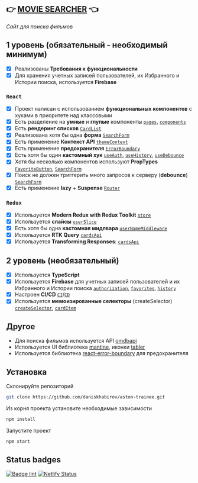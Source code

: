 ## 👉 [**MOVIE SEARCHER**](https://aston-movie-searcher.netlify.app/) 👈
*Сайт для поиска фильмов*
## 1 уровень (обязательный - необходимый минимум)
- [x] Реализованы **Требования к функциональности**
- [x] Для хранения учетных записей пользователей, их Избранного и Истории поиска, используется **Firebase**
### `React`
- [x] Проект написан с использованием **функциональных компонентов** с хуками в приоритете над классовыми
- [x] Есть разделение на **умные** и **глупые** компоненты [`pages`](./src/pages), [`components`](./src/components)
- [x] Есть **рендеринг списков** [`CardList`](./src/components/CardList/CardList.tsx#L15)
- [x] Реализована хотя бы одна **форма** [`SearchForm`](./src/components/SearchForm/SearchForm.tsx#L79)
- [x] Есть применение **Контекст API** [`themeContext`](./src/utils/themeContext.tsx)
- [x] Есть применение **предохранителя** [`ErrorBoundary`](./src/index.tsx#L21)
- [x] Есть хотя бы один **кастомный хук** [`useAuth`](./src/hooks/useAuth.ts), [`useHistory`](./src/hooks/useHistory.ts), [`useDebounce`](./src/hooks/useDebounce.ts)
- [x] Хотя бы несколько компонентов используют **PropTypes** [`FavoriteButton`](./src/components/FavoriteButton/FavoriteButton.tsx#L53), [`SearchForm`](./src/components/SearchForm/SearchForm.tsx#L96)
- [x] Поиск не должен триггерить много запросов к серверу (**debounce**) [`SearchForm`](./src/components/SearchForm/SearchForm.tsx#L49)
- [x] Есть применение **lazy** + **Suspense** [`Router`](./src/app/routing/Router.tsx#L6)
### `Redux`
- [x] Используется **Modern Redux with Redux Toolkit** [`store`](./src/app/store.ts)
- [x] Используется **слайсы** [`userSlice`](./src/app/reducers/userSlice.ts#L70)
- [x] Есть хотя бы одна **кастомная мидлвара** [`userNameMiddleware`](./src/app/middleware/userNameMiddleware.ts)
- [x] Используется **RTK Query** [`cardsApi`](./src/api/cardsApi.ts#L24)
- [x] Используется **Transforming Responses**: [`cardsApi`](./src/api/cardsApi.ts#L33)
## 2 уровень (необязательный)
- [x] Используется **TypeScript**
- [x] Используется **Firebase** для учетных записей пользователей и их Избранного и Истории поиска [`authorization`](./src/hooks/useAuth.ts#L63), [`favorites`](./src/hooks/useFavoriteCards.ts#L34), [`history`](./src/hooks/useHistory.ts#L36)
- [x] Настроен **CI/CD** [`CI`](./.github/workflows/lint.yml)/[`CD`](https://aston-trainee.netlify.app/)
- [x] Используется **мемоизированные селекторы** (createSelector) [`createSelector`](./src/utils/redux.ts), [`cardItem`](./src/components/CardItem/CardItem.tsx#L47)
## Другое
- Для поиска фильмов используется API [omdbapi](https://www.omdbapi.com/)  
- Используется UI библиотека [mantine](https://mantine.dev/), иконки [tabler](https://tabler-icons.io/)  
- Используется библиотека [react-error-boundary](https://www.npmjs.com/package/react-error-boundary) для предохранителя

## Установка
Склонируйте репозиторий
```sh
git clone https://github.com/daniskhabirov/aston-trainee.git
```
Из корня проекта установите необходимые зависимости
```sh
npm install
```
Запустите проект
```sh
npm start
```
## Status badges
[![Badge lint](https://github.com/dnisanity/aston-movie-searcher/actions/workflows/lint.yml/badge.svg)](https://github.com/dnisanity/aston-movie-searcher/actions/workflows/lint.yml)
[![Netlify Status](https://api.netlify.com/api/v1/badges/cb60726c-c4f1-4b5d-9478-b720882cd7fd/deploy-status)](https://aston-movie-searcher.netlify.app)
